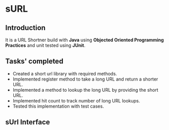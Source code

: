 # sURL
## Introduction
It is a URL Shortner build with **Java** using **Objected Oriented Programming Practices** and unit tested using **JUnit**.
## Tasks' completed
- Created a short url library with required methods.
- Implemented register method to take a long URL and return a shorter URL.
- Implemented a method to lookup the long URL by providing the short URL.
- Implemented hit count to track number of long URL lookups.
- Tested this implementation with test cases.

## sUrl Interface

